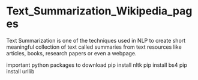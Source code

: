 # Text_Summarization_Wikipedia_pages
Text Summarization is one of the techniques used in NLP to create short meaningful collection of text called summaries from text resources like articles, books, research papers or even a webpage.

important python packages to download
pip install nltk
pip install bs4
pip install urllib
